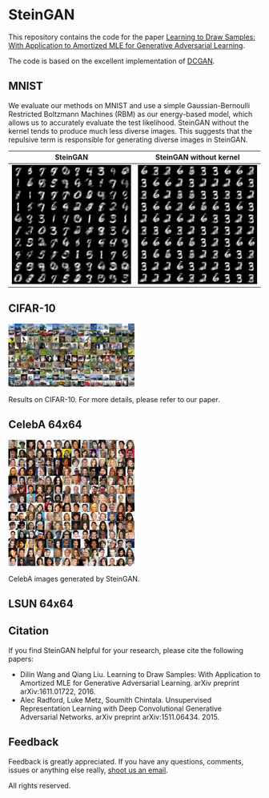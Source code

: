 # SteinGAN
This repository contains the code for the paper [Learning to Draw Samples: With Application to Amortized MLE for Generative Adversarial Learning](https://arxiv.org/pdf/1611.01722.pdf).

The code is based on the excellent implementation of [DCGAN](https://github.com/Newmu/dcgan_code).

## MNIST
We evaluate our methods on MNIST and
use a simple Gaussian-Bernoulli Restricted Boltzmann Machines
(RBM) as our energy-based model, which allows
us to accurately evaluate the test likelihood.
SteinGAN without the kernel
tends to produce much less diverse images. This suggests
that the repulsive term is responsible for generating diverse
images in SteinGAN.

SteinGAN | SteinGAN without kernel
-------- | --------------------
<img src="images/rbm_adv.png" width="100%"> | <img src="images/rbm_adv_no_kernel.png" width="100%">


## CIFAR-10
<img src="images/cifar10_samples.png" width="50%">

Results on CIFAR-10. For more details, please refer to our paper.

## CelebA 64x64
<img src="images/celeba_samples.png" width="50%">

CelebA images generated by SteinGAN.

## LSUN 64x64

## Citation
If you find SteinGAN helpful for your research, please cite the following papers:
* Dilin Wang and Qiang Liu. Learning to Draw Samples: With Application to Amortized MLE for Generative Adversarial Learning. arXiv preprint arXiv:1611.01722, 2016.
* Alec Radford, Luke Metz, Soumith Chintala. Unsupervised Representation Learning with Deep Convolutional Generative Adversarial Networks. arXiv preprint arXiv:1511.06434. 2015.


## Feedback
Feedback is greatly appreciated. If you have any questions, comments, issues or anything else really, [shoot us an email](mailto:dilin.wang.gr@dartmouth.edu).

All rights reserved.
